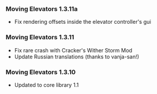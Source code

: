 ### Moving Elevators 1.3.11a
- Fix rendering offsets inside the elevator controller's gui

### Moving Elevators 1.3.11
- Fix rare crash with Cracker's Wither Storm Mod
- Update Russian translations (thanks to vanja-san!)

### Moving Elevators 1.3.10
- Updated to core library 1.1
